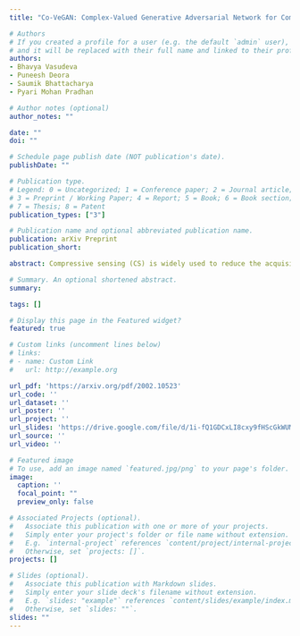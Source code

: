 ```yaml
---
title: "Co-VeGAN: Complex-Valued Generative Adversarial Network for Compressive Sensing MR Image Reconstruction"

# Authors
# If you created a profile for a user (e.g. the default `admin` user), write the username (folder name) here 
# and it will be replaced with their full name and linked to their profile.
authors:
- Bhavya Vasudeva
- Puneesh Deora
- Saumik Bhattacharya
- Pyari Mohan Pradhan

# Author notes (optional)
author_notes: ""

date: ""
doi: ""

# Schedule page publish date (NOT publication's date).
publishDate: ""

# Publication type.
# Legend: 0 = Uncategorized; 1 = Conference paper; 2 = Journal article;
# 3 = Preprint / Working Paper; 4 = Report; 5 = Book; 6 = Book section;
# 7 = Thesis; 8 = Patent
publication_types: ["3"]

# Publication name and optional abbreviated publication name.
publication: arXiv Preprint
publication_short: 

abstract: Compressive sensing (CS) is widely used to reduce the acquisition time of magnetic resonance imaging (MRI). Although state-of-the-art deep learning based methods have been able to obtain fast, high-quality reconstruction of CS-MR images, their main drawback is that they treat complex-valued MRI data as real-valued entities. Most methods either extract the magnitude from the complex-valued entities or concatenate them as two real-valued channels. In both the cases, the phase content, which links the real and imaginary parts of the complex-valued entities, is discarded. In order to address the fundamental problem of real-valued deep networks, i.e. their inability to process complex-valued data, we propose a novel framework based on a complex-valued generative adversarial network (Co-VeGAN). Our model can process complex-valued input, which enables it to perform high-quality reconstruction of the CS-MR images. Further, considering that phase is a crucial component of complex-valued entities, we propose a novel complex-valued activation function, which is sensitive to the phase of the input. Extensive evaluation of the proposed approach on different datasets using various sampling masks demonstrates that the proposed model significantly outperforms the existing CS-MRI reconstruction techniques in terms of peak signal-to-noise ratio as well as structural similarity index. Further, it uses significantly fewer trainable parameters to do so, as compared to the real-valued deep learning based methods. 

# Summary. An optional shortened abstract.
summary: 

tags: []

# Display this page in the Featured widget?
featured: true

# Custom links (uncomment lines below)
# links:
# - name: Custom Link
#   url: http://example.org

url_pdf: 'https://arxiv.org/pdf/2002.10523'
url_code: ''
url_dataset: ''
url_poster: ''
url_project: ''
url_slides: 'https://drive.google.com/file/d/1i-fQ1GDCxLI8cxy9fHScGkWUMG3ly06i/view?usp=sharing'
url_source: ''
url_video: ''

# Featured image
# To use, add an image named `featured.jpg/png` to your page's folder. 
image:
  caption: ''
  focal_point: ""
  preview_only: false

# Associated Projects (optional).
#   Associate this publication with one or more of your projects.
#   Simply enter your project's folder or file name without extension.
#   E.g. `internal-project` references `content/project/internal-project/index.md`.
#   Otherwise, set `projects: []`.
projects: []

# Slides (optional).
#   Associate this publication with Markdown slides.
#   Simply enter your slide deck's filename without extension.
#   E.g. `slides: "example"` references `content/slides/example/index.md`.
#   Otherwise, set `slides: ""`.
slides: ""
---
```




